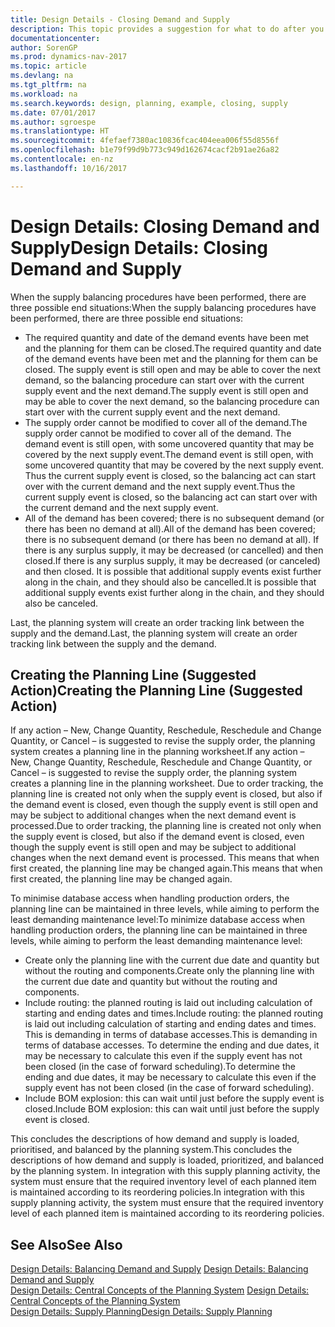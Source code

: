 ```yaml
---
title: Design Details - Closing Demand and Supply
description: This topic provides a suggestion for what to do after you perform supply balancing procedures.
documentationcenter: 
author: SorenGP
ms.prod: dynamics-nav-2017
ms.topic: article
ms.devlang: na
ms.tgt_pltfrm: na
ms.workload: na
ms.search.keywords: design, planning, example, closing, supply
ms.date: 07/01/2017
ms.author: sgroespe
ms.translationtype: HT
ms.sourcegitcommit: 4fefaef7380ac10836fcac404eea006f55d8556f
ms.openlocfilehash: b1e79f99d9b773c949d162674cacf2b91ae26a82
ms.contentlocale: en-nz
ms.lasthandoff: 10/16/2017

---
```

# <a name="design-details-closing-demand-and-supply"></a><span data-ttu-id="93a3f-103">Design Details: Closing Demand and Supply</span><span class="sxs-lookup"><span data-stu-id="93a3f-103">Design Details: Closing Demand and Supply</span></span>
<span data-ttu-id="93a3f-104">When the supply balancing procedures have been performed, there are three possible end situations:</span><span class="sxs-lookup"><span data-stu-id="93a3f-104">When the supply balancing procedures have been performed, there are three possible end situations:</span></span>  
  
* <span data-ttu-id="93a3f-105">The required quantity and date of the demand events have been met and the planning for them can be closed.</span><span class="sxs-lookup"><span data-stu-id="93a3f-105">The required quantity and date of the demand events have been met and the planning for them can be closed.</span></span> <span data-ttu-id="93a3f-106">The supply event is still open and may be able to cover the next demand, so the balancing procedure can start over with the current supply event and the next demand.</span><span class="sxs-lookup"><span data-stu-id="93a3f-106">The supply event is still open and may be able to cover the next demand, so the balancing procedure can start over with the current supply event and the next demand.</span></span>  
* <span data-ttu-id="93a3f-107">The supply order cannot be modified to cover all of the demand.</span><span class="sxs-lookup"><span data-stu-id="93a3f-107">The supply order cannot be modified to cover all of the demand.</span></span> <span data-ttu-id="93a3f-108">The demand event is still open, with some uncovered quantity that may be covered by the next supply event.</span><span class="sxs-lookup"><span data-stu-id="93a3f-108">The demand event is still open, with some uncovered quantity that may be covered by the next supply event.</span></span> <span data-ttu-id="93a3f-109">Thus the current supply event is closed, so the balancing act can start over with the current demand and the next supply event.</span><span class="sxs-lookup"><span data-stu-id="93a3f-109">Thus the current supply event is closed, so the balancing act can start over with the current demand and the next supply event.</span></span>  
* <span data-ttu-id="93a3f-110">All of the demand has been covered; there is no subsequent demand (or there has been no demand at all).</span><span class="sxs-lookup"><span data-stu-id="93a3f-110">All of the demand has been covered; there is no subsequent demand (or there has been no demand at all).</span></span> <span data-ttu-id="93a3f-111">If there is any surplus supply, it may be decreased (or cancelled) and then closed.</span><span class="sxs-lookup"><span data-stu-id="93a3f-111">If there is any surplus supply, it may be decreased (or canceled) and then closed.</span></span> <span data-ttu-id="93a3f-112">It is possible that additional supply events exist further along in the chain, and they should also be cancelled.</span><span class="sxs-lookup"><span data-stu-id="93a3f-112">It is possible that additional supply events exist further along in the chain, and they should also be canceled.</span></span>  
  
<span data-ttu-id="93a3f-113">Last, the planning system will create an order tracking link between the supply and the demand.</span><span class="sxs-lookup"><span data-stu-id="93a3f-113">Last, the planning system will create an order tracking link between the supply and the demand.</span></span>  
  
## <a name="creating-the-planning-line-suggested-action"></a><span data-ttu-id="93a3f-114">Creating the Planning Line (Suggested Action)</span><span class="sxs-lookup"><span data-stu-id="93a3f-114">Creating the Planning Line (Suggested Action)</span></span>  
<span data-ttu-id="93a3f-115">If any action – New, Change Quantity, Reschedule, Reschedule and Change Quantity, or Cancel – is suggested to revise the supply order, the planning system creates a planning line in the planning worksheet.</span><span class="sxs-lookup"><span data-stu-id="93a3f-115">If any action – New, Change Quantity, Reschedule, Reschedule and Change Quantity, or Cancel – is suggested to revise the supply order, the planning system creates a planning line in the planning worksheet.</span></span> <span data-ttu-id="93a3f-116">Due to order tracking, the planning line is created not only when the supply event is closed, but also if the demand event is closed, even though the supply event is still open and may be subject to additional changes when the next demand event is processed.</span><span class="sxs-lookup"><span data-stu-id="93a3f-116">Due to order tracking, the planning line is created not only when the supply event is closed, but also if the demand event is closed, even though the supply event is still open and may be subject to additional changes when the next demand event is processed.</span></span> <span data-ttu-id="93a3f-117">This means that when first created, the planning line may be changed again.</span><span class="sxs-lookup"><span data-stu-id="93a3f-117">This means that when first created, the planning line may be changed again.</span></span>  
  
<span data-ttu-id="93a3f-118">To minimise database access when handling production orders, the planning line can be maintained in three levels, while aiming to perform the least demanding maintenance level:</span><span class="sxs-lookup"><span data-stu-id="93a3f-118">To minimize database access when handling production orders, the planning line can be maintained in three levels, while aiming to perform the least demanding maintenance level:</span></span>  
  
* <span data-ttu-id="93a3f-119">Create only the planning line with the current due date and quantity but without the routing and components.</span><span class="sxs-lookup"><span data-stu-id="93a3f-119">Create only the planning line with the current due date and quantity but without the routing and components.</span></span>  
* <span data-ttu-id="93a3f-120">Include routing: the planned routing is laid out including calculation of starting and ending dates and times.</span><span class="sxs-lookup"><span data-stu-id="93a3f-120">Include routing: the planned routing is laid out including calculation of starting and ending dates and times.</span></span> <span data-ttu-id="93a3f-121">This is demanding in terms of database accesses.</span><span class="sxs-lookup"><span data-stu-id="93a3f-121">This is demanding in terms of database accesses.</span></span> <span data-ttu-id="93a3f-122">To determine the ending and due dates, it may be necessary to calculate this even if the supply event has not been closed (in the case of forward scheduling).</span><span class="sxs-lookup"><span data-stu-id="93a3f-122">To determine the ending and due dates, it may be necessary to calculate this even if the supply event has not been closed (in the case of forward scheduling).</span></span>  
* <span data-ttu-id="93a3f-123">Include BOM explosion: this can wait until just before the supply event is closed.</span><span class="sxs-lookup"><span data-stu-id="93a3f-123">Include BOM explosion: this can wait until just before the supply event is closed.</span></span>  
  
<span data-ttu-id="93a3f-124">This concludes the descriptions of how demand and supply is loaded, prioritised, and balanced by the planning system.</span><span class="sxs-lookup"><span data-stu-id="93a3f-124">This concludes the descriptions of how demand and supply is loaded, prioritized, and balanced by the planning system.</span></span> <span data-ttu-id="93a3f-125">In integration with this supply planning activity, the system must ensure that the required inventory level of each planned item is maintained according to its reordering policies.</span><span class="sxs-lookup"><span data-stu-id="93a3f-125">In integration with this supply planning activity, the system must ensure that the required inventory level of each planned item is maintained according to its reordering policies.</span></span>  
  
## <a name="see-also"></a><span data-ttu-id="93a3f-126">See Also</span><span class="sxs-lookup"><span data-stu-id="93a3f-126">See Also</span></span>  
<span data-ttu-id="93a3f-127">[Design Details: Balancing Demand and Supply](design-details-balancing-demand-and-supply.md) </span><span class="sxs-lookup"><span data-stu-id="93a3f-127">[Design Details: Balancing Demand and Supply](design-details-balancing-demand-and-supply.md) </span></span>  
<span data-ttu-id="93a3f-128">[Design Details: Central Concepts of the Planning System](design-details-central-concepts-of-the-planning-system.md) </span><span class="sxs-lookup"><span data-stu-id="93a3f-128">[Design Details: Central Concepts of the Planning System](design-details-central-concepts-of-the-planning-system.md) </span></span>  
[<span data-ttu-id="93a3f-129">Design Details: Supply Planning</span><span class="sxs-lookup"><span data-stu-id="93a3f-129">Design Details: Supply Planning</span></span>](design-details-supply-planning.md)
